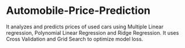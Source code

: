 # Automobile-Price-Prediction
It analyzes and predicts prices of used cars using Multiple Linear regression, Polynomial Linear Regression and Ridge Regression. It uses Cross Validation and Grid Search to optimize model loss.

